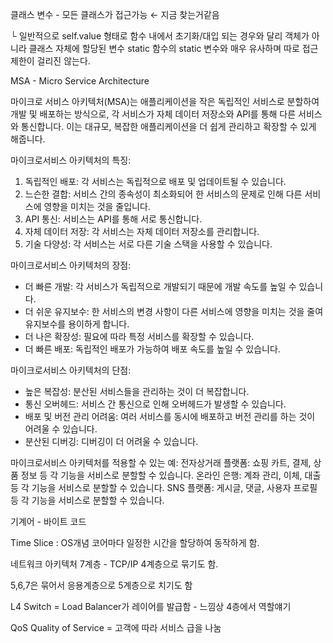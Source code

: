 클래스 변수 - 모든 클래스가 접근가능 ← 지금 찾는거같음

└ 일반적으로 self.value 형태로 함수 내에서 초기화/대입 되는 경우와 달리
  객체가 아니라 클래스 자체에 할당된 변수
  static 함수의 static 변수와 매우 유사하며 따로 접근제한이 걸리진 않는다. 

MSA - Micro Service Architecture 

마이크로 서비스 아키텍처(MSA)는 애플리케이션을 작은 독립적인 서비스로 분할하여 개발 및 배포하는 방식으로, 각 서비스가 자체 데이터 저장소와 API를 통해 다른 서비스와 통신합니다. 이는 대규모, 복잡한 애플리케이션을 더 쉽게 관리하고 확장할 수 있게 해줍니다. 

마이크로서비스 아키텍처의 특징:
1. 독립적인 배포: 각 서비스는 독립적으로 배포 및 업데이트될 수 있습니다. 
2. 느슨한 결합: 서비스 간의 종속성이 최소화되어 한 서비스의 문제로 인해 다른 서비스에 영향을 미치는 것을 줄입니다. 
3. API 통신: 서비스는 API를 통해 서로 통신합니다. 
4. 자체 데이터 저장: 각 서비스는 자체 데이터 저장소를 관리합니다. 
5. 기술 다양성: 각 서비스는 서로 다른 기술 스택을 사용할 수 있습니다. 

마이크로서비스 아키텍처의 장점:
 * 더 빠른 개발:
각 서비스가 독립적으로 개발되기 때문에 개발 속도를 높일 수 있습니다. 
 * 더 쉬운 유지보수:
한 서비스의 변경 사항이 다른 서비스에 영향을 미치는 것을 줄여 유지보수를 용이하게 합니다. 
 * 더 나은 확장성:
필요에 따라 특정 서비스를 확장할 수 있습니다. 
 * 더 빠른 배포:
독립적인 배포가 가능하여 배포 속도를 높일 수 있습니다. 

마이크로서비스 아키텍처의 단점:
 * 높은 복잡성: 분산된 서비스들을 관리하는 것이 더 복잡합니다.
 * 통신 오버헤드: 서비스 간 통신으로 인해 오버헤드가 발생할 수 있습니다.
 * 배포 및 버전 관리 어려움: 여러 서비스를 동시에 배포하고 버전 관리를 하는 것이 어려울 수 있습니다.
 * 분산된 디버깅: 디버깅이 더 어려울 수 있습니다. 

마이크로서비스 아키텍처를 적용할 수 있는 예:
전자상거래 플랫폼:
쇼핑 카트, 결제, 상품 정보 등 각 기능을 서비스로 분할할 수 있습니다.
온라인 은행:
계좌 관리, 이체, 대출 등 각 기능을 서비스로 분할할 수 있습니다.
SNS 플랫폼:
게시글, 댓글, 사용자 프로필 등 각 기능을 서비스로 분할할 수 있습니다. 
 

 기계어 - 바이트 코드

Time Slice : OS개념 코어마다 일정한 시간을 할당하여 동작하게 함.

네트워크 아키텍처 7계층 - TCP/IP 4계층으로 묶기도 함.

 5,6,7은 묶어서 응용계층으로 5계층으로 치기도 함

L4 Switch = Load Balancer가 레이어를 발급함 - 느낌상 4층에서 역할얘기

QoS Quality of Service = 고객에 따라 서비스 급을 나눔